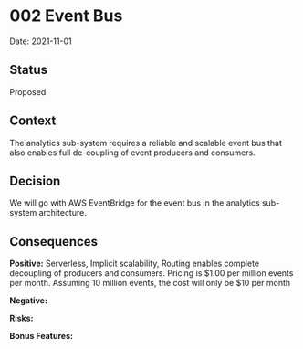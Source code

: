 # 002 Event Bus

Date: 2021-11-01

## Status

Proposed

## Context

The analytics sub-system requires a reliable and scalable event bus that also enables full de-coupling of event producers and consumers.

## Decision

We will go with AWS EventBridge for the event bus in the analytics sub-system architecture. 

## Consequences

**Positive:** Serverless, Implicit scalability, Routing enables complete decoupling of producers and consumers. Pricing is $1.00 per million events per month. Assuming 10 million events, the cost will only be $10 per month

**Negative:**

**Risks:** 

**Bonus Features:**
